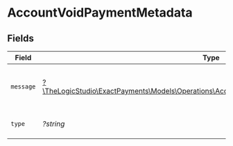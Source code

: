 # AccountVoidPaymentMetadata


## Fields

| Field                                                                                                                                                              | Type                                                                                                                                                               | Required                                                                                                                                                           | Description                                                                                                                                                        | Example                                                                                                                                                            |
| ------------------------------------------------------------------------------------------------------------------------------------------------------------------ | ------------------------------------------------------------------------------------------------------------------------------------------------------------------ | ------------------------------------------------------------------------------------------------------------------------------------------------------------------ | ------------------------------------------------------------------------------------------------------------------------------------------------------------------ | ------------------------------------------------------------------------------------------------------------------------------------------------------------------ |
| `message`                                                                                                                                                          | [?\TheLogicStudio\ExactPayments\Models\Operations\AccountVoidPaymentPaymentsResponseMessage](../../Models/Operations/AccountVoidPaymentPaymentsResponseMessage.md) | :heavy_minus_sign:                                                                                                                                                 | Message explaining what type of error it is.                                                                                                                       |                                                                                                                                                                    |
| `type`                                                                                                                                                             | *?string*                                                                                                                                                          | :heavy_minus_sign:                                                                                                                                                 | It shows what type it is.                                                                                                                                          | api-error                                                                                                                                                          |